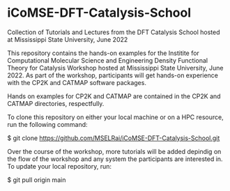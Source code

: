 # iCoMSE-DFT-Catalysis-School
Collection of Tutorials and Lectures from the DFT Catalysis School hosted at Mississippi State University, June 2022

This repository contains the hands-on examples for the Institite for Computational Molecular Science and Engineering Density Functional Theory for Catalysis Workshop hosted at Mississippi State University, June 2022. As part of the workshop, participants will get hands-on experience with the CP2K and CATMAP software packages.

Hands on examples for CP2K and CATMAP are contained in the CP2K and CATMAP directories, respectfully. 


To clone this repository on either your local machine or on a HPC resource, run the following command:

$ git clone https://github.com/MSELRai/iCoMSE-DFT-Catalysis-School.git

Over the course of the workshop, more tutorials will be added depindig on the flow of the workshop and any system the participants are interested in. To update your local repository, run:

$ git pull origin main
